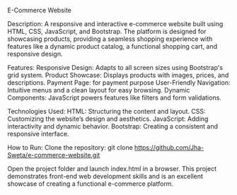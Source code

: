E-Commerce Website

Description:
A responsive and interactive e-commerce website built using HTML, CSS, JavaScript, and Bootstrap. The platform is designed for showcasing products, providing a seamless shopping experience with features like a dynamic product catalog, a functional shopping cart, and responsive design.

Features:
Responsive Design: Adapts to all screen sizes using Bootstrap's grid system.
Product Showcase: Displays products with images, prices, and descriptions.
Payment Page: for payment purpose
User-Friendly Navigation: Intuitive menus and a clean layout for easy browsing.
Dynamic Components: JavaScript powers features like filters and form validations.

Technologies Used:
HTML: Structuring the content and layout.
CSS: Customizing the website’s design and aesthetics.
JavaScript: Adding interactivity and dynamic behavior.
Bootstrap: Creating a consistent and responsive interface.

How to Run:
Clone the repository:
git clone https://github.com/Jha-Sweta/e-commerce-website.git

Open the project folder and launch index.html in a browser.
This project demonstrates front-end web development skills and is an excellent showcase of creating a functional e-commerce platform.












